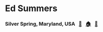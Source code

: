# Ed Summers

### Silver Spring, Maryland, USA &nbsp; <a href="mailto:ehs@pobox.com">📨</a> &nbsp; <a href="https://inkdroid.org">🏠</a> &nbsp; <a href="https://github.com/edsu">💾</a>
